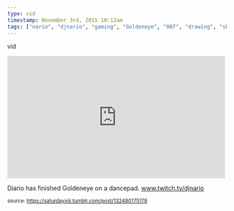 ```yaml
---
type: vid
timestamp: November 3rd, 2015 10:12am
tags: ["nario", "djnario", "gaming", "Goldeneye", "007", "drawing", "sketch", "art"]
---
```

vid
<iframe width="500" height="281"  id="youtube_iframe" src="https://www.youtube.com/embed/8iN0q967S3c?feature=oembed&amp;enablejsapi=1&amp;origin=http://safe.txmblr.com&amp;wmode=opaque" frameborder="0" allow="accelerometer; autoplay; clipboard-write; encrypted-media; gyroscope; picture-in-picture" allowfullscreen></iframe>                    
                                            
Diario has finished Goldeneye on a dancepad.  <a href="http://www.twitch.tv/djnario" target="_blank">www.twitch.tv/djnario</a> 
 
                                                    
<small>source: https://saturdayxiii.tumblr.com/post/132480175179</small>